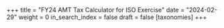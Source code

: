 +++
title = "FY24 AMT Tax Calculator for ISO Exercise"
date = "2024-02-29"
weight = 0
in_search_index = false
draft = false
[taxonomies]
+++

<i class="fa-solid fa-user"></i>